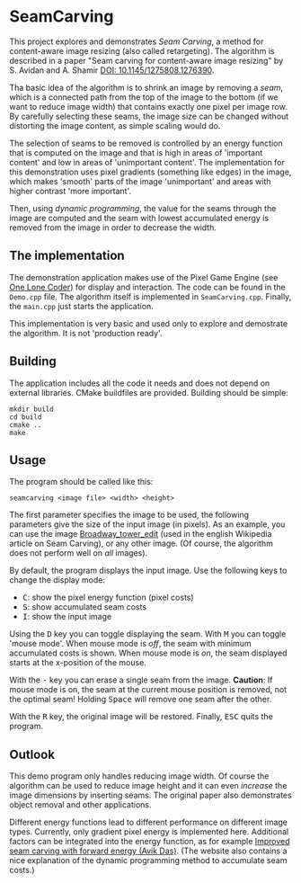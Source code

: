 # SeamCarving

This project explores and demonstrates _Seam Carving_, a method for content-aware image resizing (also called retargeting).
The algorithm is described in a paper "Seam carving for content-aware image resizing" by S. Avidan and
A. Shamir [DOI: 10.1145/1275808.1276390](https://doi.org/10.1145/1275808.1276390).

Tha basic idea of the algorithm is to shrink an image by removing a _seam_, which is a connected path from the top of the
image to the bottom (if we want to reduce image width) that contains exactly one pixel per image row. By carefully selecting
these seams, the image size can be changed without distorting the image content, as simple scaling would do.

The selection of seams to be removed is controlled by an energy function that is computed on the image and that is high in
areas of 'important content' and low in areas of 'unimportant content'. The implementation for this demonstration uses pixel
gradients (something like edges) in the image, which makes 'smooth' parts of the image 'unimportant' and areas with higher
contrast 'more important'.

Then, using _dynamic programming_, the value for the seams through the image are computed and the seam with lowest accumulated
energy is removed from the image in order to decrease the width.

## The implementation

The demonstration application makes use of the Pixel Game Engine
(see [One Lone Coder](https://community.onelonecoder.com/olcpixelgameengine/)) for display and
interaction. The code can be found in the `Demo.cpp` file.
The algorithm itself is implemented in `SeamCarving.cpp`. Finally, the `main.cpp` just starts the 
application.

This implementation is very basic and used only to explore and demostrate the algorithm. It is not 
'production ready'.

## Building

The application includes all the code it needs and does not depend on external libraries. CMake 
buildfiles are provided. Building should be simple:

```shell
mkdir build
cd build
cmake ..
make
```

## Usage

The program should be called like this:
```
seamcarving <image file> <width> <height>
```

The first parameter specifies the image to be used, the following parameters give the size of the 
input image (in pixels). As an example, you can use the image 
[Broadway_tower_edit](https://upload.wikimedia.org/wikipedia/commons/c/cb/Broadway_tower_edit.jpg) 
(used in the english Wikipedia article on Seam Carving), or any other image. (Of course, the algorithm 
does not perform well on _all_ images).

By default, the program displays the input image. Use the following keys to change the display mode:
- <kbd>C</kbd>: show the pixel energy function (pixel costs)
- <kbd>S</kbd>: show accumulated seam costs
- <kbd>I</kbd>: show the input image

Using the <kbd>D</kbd> key you can toggle displaying the seam. With <kbd>M</kbd> you can toggle 'mouse 
mode'. When mouse mode is _off_, the seam with minimum accumulated costs is shown. When mouse mode is 
_on_, the seam displayed starts at the x-position of the mouse.

With the <kbd>-</kbd> key you can erase a single seam from the image. **Caution**: If mouse mode is 
on, the seam at the current mouse position is removed, not the optimal seam!
Holding <kbd>Space</kbd> will remove one seam after the other.

With the <kbd>R</kbd> key, the original image will be restored. Finally, <kbd>ESC</kbd> quits the 
program.

## Outlook

This demo program only handles reducing image width. Of course the algorithm can be used to reduce 
image height and it can even _increase_ the image dimensions by inserting seams. The original paper 
also demonstrates object removal and other applications.

Different energy functions lead to different performance on different image types. Currently, only 
gradient pixel energy is implemented here.
Additional factors can be integrated into the energy function, as for example [Improved seam carving with forward energy (Avik Das)](https://avikdas.com/2019/07/29/improved-seam-carving-with-forward-energy.html). (The website also contains a nice explanation of the dynamic programming method to accumulate seam costs.)
